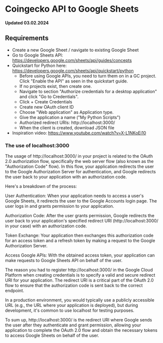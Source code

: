 # Coingecko API to Google Sheets
#### Updated 03.02.2024


## Requirements

+ Create a new Google Sheet / navigate to existing Google Sheet
+ Go to Google Sheets API: https://developers.google.com/sheets/api/guides/concepts
+ Quickstart for Python here: https://developers.google.com/sheets/api/quickstart/python
    * Before using Google APIs, you need to turn them on in a GC project. Click "Enable the API" as seen in the quickstart guide.
    * If no projects exist, then create one.
    * Navigate to section "Authorize credentials for a desktop application" and click "Go to Credentials".
    * Click + Create Credentials
    * Create new OAuth client ID
    * Choose "Web application" as Application type.
    * Give the application a name ("My Python Scripts")
    * Authorized redirect URIs: http://localhost:3000/
    * When the client is created, download JSON file
+ Inspiration video: https://www.youtube.com/watch?v=X-L1NKoEi10


### The use of localhost:3000

The usage of http://localhost:3000/ in your project is related to the OAuth 2.0 authorization flow, specifically the web server flow (also known as the "Authorization Code" flow). In this flow, your application redirects the user to the Google Authorization Server for authentication, and Google redirects the user back to your application with an authorization code.

Here's a breakdown of the process:

User Authentication: When your application needs to access a user's Google Sheets, it redirects the user to the Google Accounts login page. The user logs in and grants permission to your application.

Authorization Code: After the user grants permission, Google redirects the user back to your application's specified redirect URI (http://localhost:3000/ in your case) with an authorization code.

Token Exchange: Your application then exchanges this authorization code for an access token and a refresh token by making a request to the Google Authorization Server.

Access Google APIs: With the obtained access token, your application can make requests to Google Sheets API on behalf of the user.

The reason you had to register http://localhost:3000/ in the Google Cloud Platform when creating credentials is to specify a valid and secure redirect URI for your application. The redirect URI is a critical part of the OAuth 2.0 flow to ensure that the authorization code is sent back to the correct endpoint.

In a production environment, you would typically use a publicly accessible URL (e.g., the URL where your application is deployed), but during development, it's common to use localhost for testing purposes.

To sum up, http://localhost:3000/ is the redirect URI where Google sends the user after they authenticate and grant permission, allowing your application to complete the OAuth 2.0 flow and obtain the necessary tokens to access Google Sheets on behalf of the user.